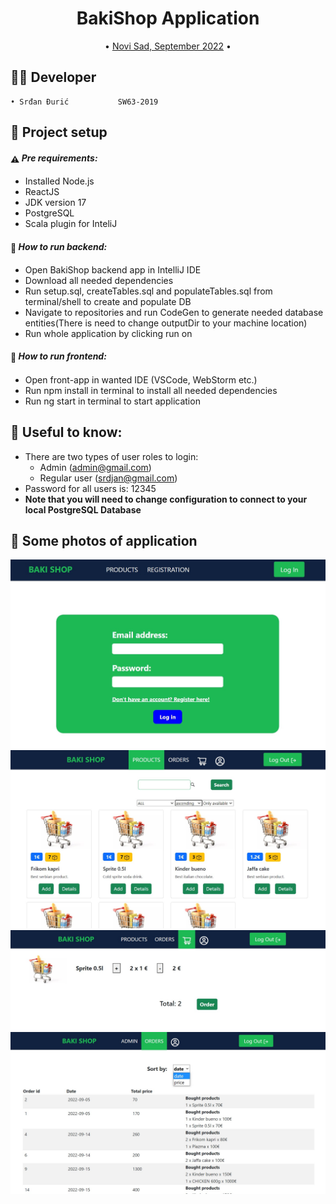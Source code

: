 
<h1 align="center">
  BakiShop Application
  <br>
</h1>

<p align="center">
  • <a href="#-project-setup-and-commands">Novi Sad, September 2022</a>
  •
</p>


## 👨‍💻 Developer
    • Srđan Đurić           SW63-2019

## 🚀 Project setup

#### <span style="vertical-align: middle">:warning:</span> *Pre requirements:*

- Installed Node.js
- ReactJS
- JDK version 17
- PostgreSQL
- Scala plugin for InteliJ

#### <span style="vertical-align: middle">:floppy_disk:</span> *How to run backend:*

- Open BakiShop backend app in IntelliJ IDE
- Download all needed dependencies
- Run setup.sql, createTables.sql and populateTables.sql from terminal/shell to create and populate DB
- Navigate to repositories and run CodeGen to generate needed database entities(There is need to change outputDir to your machine location)
- Run whole application by clicking run on 

#### <span style="vertical-align: middle">:floppy_disk:</span> *How to run frontend:*

- Open front-app in wanted IDE (VSCode, WebStorm etc.)
- Run npm install in terminal to install all needed dependencies
- Run ng start in terminal to start application

## 🤝 Useful to know:
- There are two types of user roles to login:
    - Admin (admin@gmail.com)
    - Regular user (srdjan@gmail.com)
- Password for all users is: 12345
- <b>Note that you will need to change configuration to connect to your local PostgreSQL Database</b>

## 📱 Some photos of application
![login](./front/public/assets/Src4.jpg)
![products](./front/public/assets/Scr1.jpg)
![cart](./front/public/assets/Scr3.jpg)
![history](./front/public/assets/Src2.jpg)
